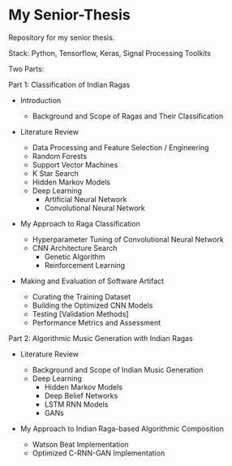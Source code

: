 # My Senior-Thesis

Repository for my senior thesis.

Stack: Python, Tensorflow, Keras, Signal Processing Toolkits 

Two Parts: 


Part 1: Classification of Indian Ragas 

- Introduction

	- Background and Scope of Ragas and Their Classification

- Literature Review
	- Data Processing and Feature Selection / Engineering
	- Random Forests
	- Support Vector Machines
	- K Star Search 
	- Hidden Markov Models
	- Deep Learning
		- Artificial Neural Network
		- Convolutional Neural Network 


- My Approach to Raga Classification 
	- Hyperparameter Tuning of Convolutional Neural Network 
	- CNN Architecture Search
		- Genetic Algorithm 
		- Reinforcement Learning 

- Making and Evaluation of Software Artifact 

	- Curating the Training Dataset 
	- Building the Optimized CNN Models
	- Testing [Validation Methods] 
	- Performance Metrics and Assessment 
	
Part 2: Algorithmic Music Generation with Indian Ragas 

- Literature Review 
	- Background and Scope of Indian Music Generation
	- Deep Learning 
		- Hidden Markov Models
		- Deep Belief Networks 
		- LSTM RNN Models
		- GANs 

- My Approach to Indian Raga-based Algorithmic Composition 
	- Watson Beat Implementation 
	- Optimized C-RNN-GAN Implementation 
